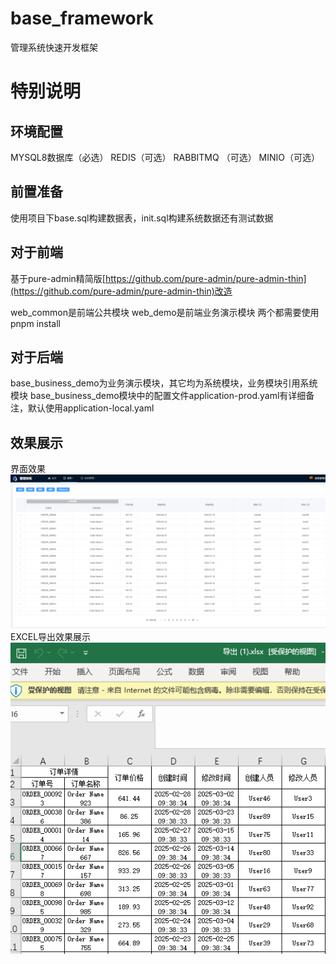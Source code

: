 # base_framework
管理系统快速开发框架

# 特别说明
## 环境配置
MYSQL8数据库（必选）
REDIS（可选）
RABBITMQ （可选）
MINIO（可选）

## 前置准备
使用项目下base.sql构建数据表，init.sql构建系统数据还有测试数据

## 对于前端
基于pure-admin精简版[https://github.com/pure-admin/pure-admin-thin](https://github.com/pure-admin/pure-admin-thin)改造

web_common是前端公共模块
web_demo是前端业务演示模块
两个都需要使用pnpm install

## 对于后端
base_business_demo为业务演示模块，其它均为系统模块，业务模块引用系统模块
base_business_demo模块中的配置文件application-prod.yaml有详细备注，默认使用application-local.yaml

## 效果展示

界面效果
![](https://github.com/MING789852/-/blob/main/%E7%95%8C%E9%9D%A2%E5%B1%95%E7%A4%BA.png)
EXCEL导出效果展示
![](https://github.com/MING789852/-/blob/main/excel%E5%AF%BC%E5%87%BA%E6%95%88%E6%9E%9C.png)





